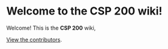 # Welcome to the CSP 200 wiki!

Welcome! This is the **CSP 200** wiki,

[View the contributors](CONTRIBUTORS.md). 
